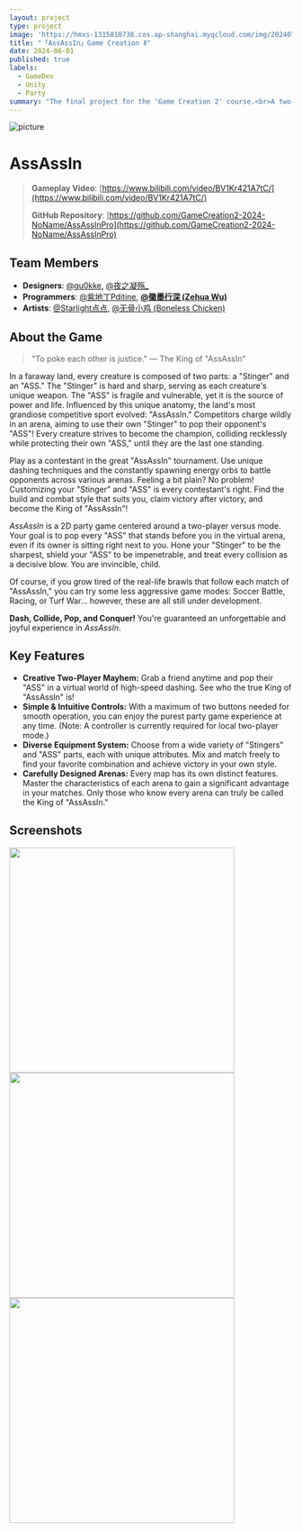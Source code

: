 ```yaml
---
layout: project
type: project
image: 'https://hmxs-1315810738.cos.ap-shanghai.myqcloud.com/img/202407211639045.png'
title: "「AssAssIn」Game Creation Ⅱ"
date: 2024-06-01
published: true
labels:
  - GameDev
  - Unity
  - Party
summary: "The final project for the 'Game Creation 2' course.<br>A two-player versus game with satisfying, collision-based gameplay."
---
```


<img class="my-markdowm-img" src="https://hmxs-1315810738.cos.ap-shanghai.myqcloud.com/img/202407211639045.png" alt="picture">

# AssAssIn

> **Gameplay Video**: [https://www.bilibili.com/video/BV1Kr421A7tC/](https://www.bilibili.com/video/BV1Kr421A7tC/)
>
> **GitHub Repository**: [https://github.com/GameCreation2-2024-NoName/AssAssInPro](https://github.com/GameCreation2-2024-NoName/AssAssInPro)

## Team Members

- **Designers**: [@gu0kke](https://space.bilibili.com/423851637), [@夜之凝殇_](https://space.bilibili.com/178969683)
- **Programmers**: [@紫地丁Pditine](https://space.bilibili.com/89364405), **[@徽墨行深 (Zehua Wu)](https://space.bilibili.com/11752174)**
- **Artists**: [@Starlight点点](https://space.bilibili.com/26404651), [@无骨小鸡 (Boneless Chicken)](https://space.bilibili.com/505778653)

## About the Game

> "To poke each other is justice." — The King of "AssAssIn"

In a faraway land, every creature is composed of two parts: a "Stinger" and an "ASS." The "Stinger" is hard and sharp, serving as each creature's unique weapon. The "ASS" is fragile and vulnerable, yet it is the source of power and life. Influenced by this unique anatomy, the land's most grandiose competitive sport evolved: "AssAssIn." Competitors charge wildly in an arena, aiming to use their own "Stinger" to pop their opponent's "ASS"! Every creature strives to become the champion, colliding recklessly while protecting their own "ASS," until they are the last one standing.

Play as a contestant in the great "AssAssIn" tournament. Use unique dashing techniques and the constantly spawning energy orbs to battle opponents across various arenas. Feeling a bit plain? No problem! Customizing your "Stinger" and "ASS" is every contestant's right. Find the build and combat style that suits you, claim victory after victory, and become the King of "AssAssIn"!

*AssAssIn* is a 2D party game centered around a two-player versus mode. Your goal is to pop every "ASS" that stands before you in the virtual arena, even if its owner is sitting right next to you. Hone your "Stinger" to be the sharpest, shield your "ASS" to be impenetrable, and treat every collision as a decisive blow. You are invincible, child.

Of course, if you grow tired of the real-life brawls that follow each match of "AssAssIn," you can try some less aggressive game modes: Soccer Battle, Racing, or Turf War... however, these are all still under development.

**Dash, Collide, Pop, and Conquer!** You're guaranteed an unforgettable and joyful experience in *AssAssIn*.

## Key Features

- **Creative Two-Player Mayhem:** Grab a friend anytime and pop their "ASS" in a virtual world of high-speed dashing. See who the true King of "AssAssIn" is!
- **Simple & Intuitive Controls:** With a maximum of two buttons needed for smooth operation, you can enjoy the purest party game experience at any time. (Note: A controller is currently required for local two-player mode.)
- **Diverse Equipment System:** Choose from a wide variety of "Stingers" and "ASS" parts, each with unique attributes. Mix and match freely to find your favorite combination and achieve victory in your own style.
- **Carefully Designed Arenas:** Every map has its own distinct features. Master the characteristics of each arena to gain a significant advantage in your matches. Only those who know every arena can truly be called the King of "AssAssIn."

## Screenshots

<div class="text-center p-4">
  <img width="400px" src="https://hmxs-1315810738.cos.ap-shanghai.myqcloud.com/img/202407211641753.png" class="img-thumbnail" >
  <img width="400px" src="https://hmxs-1315810738.cos.ap-shanghai.myqcloud.com/img/202407211641832.png" class="img-thumbnail" >
  <img width="400px" src="https://hmxs-1315810738.cos.ap-shanghai.myqcloud.com/img/202407211641044.png" class="img-thumbnail" >
</div>
